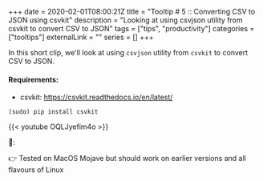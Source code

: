 +++ 
date = 2020-02-01T08:00:21Z
title = "Tooltip # 5 :: Converting CSV to JSON using csvkit"
description = "Looking at using csvjson utility from csvkit to convert CSV to JSON"
tags = ["tips", "productivity"]
categories = ["tooltips"]
externalLink = ""
series = []
+++

In this short clip, we'll look at using `csvjson` utility from `csvkit` to convert CSV to JSON.

#### Requirements:

* csvkit: https://csvkit.readthedocs.io/en/latest/

```
(sudo) pip install csvkit
```

{{< youtube OQLJyefim4o >}}

📝:

👉 Tested on MacOS Mojave but should work on earlier versions and all flavours of Linux

